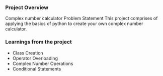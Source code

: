 ### Project Overview

 Complex number calculator
Problem Statement
This project comprises of applying the basics of python to create your own complex number calculator.


### Learnings from the project

 - Class Creation
- Operator Overloading
- Complex Number Operations
- Conditional Statements


